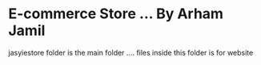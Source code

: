 # E-commerce Store ... By Arham Jamil


jasyiestore folder is the main folder .... files inside this folder is for website
